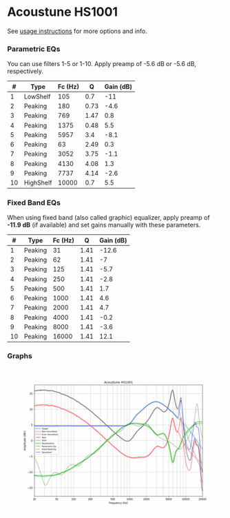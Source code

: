 # Acoustune HS1001
See [usage instructions](https://github.com/jaakkopasanen/AutoEq#usage) for more options and info.

### Parametric EQs
You can use filters 1-5 or 1-10. Apply preamp of -5.6 dB or -5.6 dB, respectively.

|   # | Type      |   Fc (Hz) |    Q |   Gain (dB) |
|-----|-----------|-----------|------|-------------|
|   1 | LowShelf  |       105 | 0.7  |       -11   |
|   2 | Peaking   |       180 | 0.73 |        -4.6 |
|   3 | Peaking   |       769 | 1.47 |         0.8 |
|   4 | Peaking   |      1375 | 0.48 |         5.5 |
|   5 | Peaking   |      5957 | 3.4  |        -8.1 |
|   6 | Peaking   |        63 | 2.49 |         0.3 |
|   7 | Peaking   |      3052 | 3.75 |        -1.1 |
|   8 | Peaking   |      4130 | 4.08 |         1.3 |
|   9 | Peaking   |      7737 | 4.14 |        -2.6 |
|  10 | HighShelf |     10000 | 0.7  |         5.5 |

### Fixed Band EQs
When using fixed band (also called graphic) equalizer, apply preamp of **-11.9 dB** (if available) and set gains manually with these parameters.

|   # | Type    |   Fc (Hz) |    Q |   Gain (dB) |
|-----|---------|-----------|------|-------------|
|   1 | Peaking |        31 | 1.41 |       -12.6 |
|   2 | Peaking |        62 | 1.41 |        -7   |
|   3 | Peaking |       125 | 1.41 |        -5.7 |
|   4 | Peaking |       250 | 1.41 |        -2.8 |
|   5 | Peaking |       500 | 1.41 |         1.7 |
|   6 | Peaking |      1000 | 1.41 |         4.6 |
|   7 | Peaking |      2000 | 1.41 |         4.7 |
|   8 | Peaking |      4000 | 1.41 |        -0.2 |
|   9 | Peaking |      8000 | 1.41 |        -3.6 |
|  10 | Peaking |     16000 | 1.41 |        12.1 |

### Graphs
![](./Acoustune%20HS1001.png)
